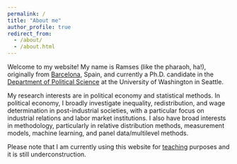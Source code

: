 ```yaml
---
permalink: /
title: "About me"
author_profile: true
redirect_from: 
  - /about/
  - /about.html
---
```




Welcome to my website! My name is Ramses (like the pharaoh, ha!), originally from [Barcelona](https://en.wikipedia.org/wiki/Barcelona), Spain, and currently a Ph.D. candidate in the [Department of Political Science](https://www.polisci.washington.edu/) at the University of Washington in Seattle. 

My research interests are in political economy and statistical methods. In political economy, I broadly investigate inequality, redistribution, and wage determination in post-industrial societies, with a particular focus on industrial relations and labor market institutions. I also have broad interests in methodology, particularly in relative distribution methods, measurement models, machine learning, and panel data/multilevel methods.

Please note that I am currently using this website for [teaching](https://rllob.github.io/teaching/) purposes and it is still underconstruction.
